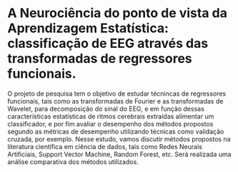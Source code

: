 # A Neurociência do ponto de vista da Aprendizagem Estatística: classificação de EEG através das transformadas de regressores funcionais.
 O projeto de pesquisa tem o objetivo de estudar técnincas de regressores funcionais, tais como as transformadas de Fourier e as transformadas de Wavelet, para decomposição do sinal do EEG, e em função dessas características estatísticas de ritmos cerebrais extraídas alimentar um classificador, e por fim avaliar o desempenho dos métodos propostos segundo as métricas de desempenho utilizando técnicas como validação cruzada, por exemplo. Nesse estudo, vamos discutir métodos propostos na literatura científica em ciência de dados, tais como Redes Neurais Artificiais, Support Vector Machine, Random Forest, etc. Será realizada uma análise comparativa dos métodos utilizados.   
